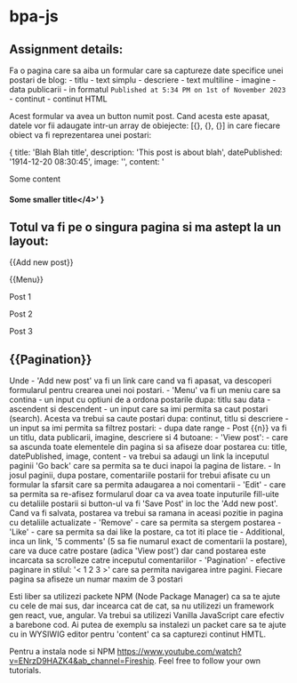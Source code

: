 # bpa-js

## Assignment details:

Fa o pagina care sa aiba un formular care sa captureze date specifice unei postari de blog: - titlu - text simplu - descriere - text multiline - imagine - data publicarii - in formatul `Published at 5:34 PM on 1st of November 2023` - continut - continut HTML

Acest formular va avea un button numit post. Cand acesta este apasat, datele vor fii adaugate intr-un array de obiejecte: [{}, {}, {}] in care fiecare obiect va fi reprezentarea unei postari:

{
title: 'Blah Blah title',
description: 'This post is about blah',
datePublished: '1914-12-20 08:30:45',
image: '',
content: '<p>Some content</p><h4>Some smaller title</4>'
}

## Totul va fi pe o singura pagina si ma astept la un layout:

{{Add new post}}

{{Menu}}

Post 1

Post 2

Post 3

## {{Pagination}}

Unde - 'Add new post' va fi un link care cand va fi apasat, va descoperi formularul pentru crearea unei noi postari. - 'Menu' va fi un meniu care sa contina - un input cu optiuni de a ordona postarile dupa: titlu sau data - ascendent si descendent - un input care sa imi permita sa caut postari (search). Acesta va trebui sa caute postari dupa: continut, titlu si descriere - un input sa imi permita sa filtrez postari: - dupa date range - Post {{n}} va fi un titlu, data publicarii, imagine, descriere si 4 butoane: - 'View post': - care sa ascunda toate elementele din pagina si sa afiseze doar postarea cu: title, datePublished, image, content - va trebui sa adaugi un link la inceputul paginii 'Go back' care sa permita sa te duci inapoi la pagina de listare. - In josul paginii, dupa postare, comentariile postarii for trebui afisate cu un formular la sfarsit care sa permita adaugarea a noi comentarii - 'Edit' - care sa permita sa re-afisez formularul doar ca va avea toate inputurile fill-uite cu detaliile postarii si button-ul va fi 'Save Post' in loc the 'Add new post'. Cand va fi salvata, postarea va trebui sa ramana in aceasi pozitie in pagina cu detaliile actualizate - 'Remove' - care sa permita sa stergem postarea - 'Like' - care sa permita sa dai like la postare, ca tot iti place tie - Additional, inca un link, '5 comments' (5 sa fie numarul exact de comentarii la postare), care va duce catre postare (adica 'View post') dar cand postarea este incarcata sa scrolleze catre inceputul comentariilor - 'Pagination' - efective paginare in stilul: '< 1 2 3 >' care sa permita navigarea intre pagini. Fiecare pagina sa afiseze un numar maxim de 3 postari

Esti liber sa utilizezi packete NPM (Node Package Manager) ca sa te ajute cu cele de mai sus, dar incearca cat de cat, sa nu utilizezi un framework gen react, vue, angular. Va trebui sa utilizezi Vanilla JavaScript care efectiv a barebone cod. Ai putea de exemplu sa instalezi un packet care sa te ajute cu in WYSIWIG editor pentru 'content' ca sa capturezi continut HMTL.

Pentru a instala node si NPM https://www.youtube.com/watch?v=ENrzD9HAZK4&ab_channel=Fireship. Feel free to follow your own tutorials.
